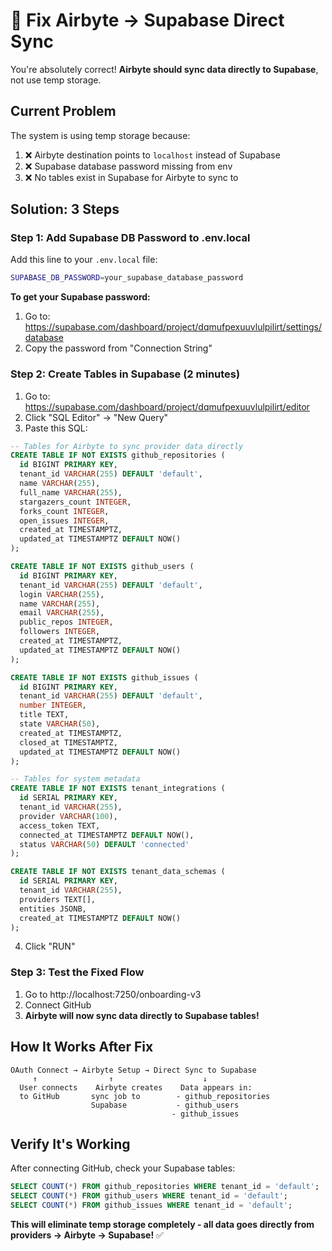 # 🔧 Fix Airbyte → Supabase Direct Sync

You're absolutely correct! **Airbyte should sync data directly to Supabase**, not use temp storage.

## Current Problem

The system is using temp storage because:
1. ❌ Airbyte destination points to `localhost` instead of Supabase
2. ❌ Supabase database password missing from env
3. ❌ No tables exist in Supabase for Airbyte to sync to

## Solution: 3 Steps

### Step 1: Add Supabase DB Password to .env.local

Add this line to your `.env.local` file:
```bash
SUPABASE_DB_PASSWORD=your_supabase_database_password
```

**To get your Supabase password:**
1. Go to: https://supabase.com/dashboard/project/dqmufpexuuvlulpilirt/settings/database
2. Copy the password from "Connection String"

### Step 2: Create Tables in Supabase (2 minutes)

1. Go to: https://supabase.com/dashboard/project/dqmufpexuuvlulpilirt/editor
2. Click "SQL Editor" → "New Query"
3. Paste this SQL:

```sql
-- Tables for Airbyte to sync provider data directly
CREATE TABLE IF NOT EXISTS github_repositories (
  id BIGINT PRIMARY KEY,
  tenant_id VARCHAR(255) DEFAULT 'default',
  name VARCHAR(255),
  full_name VARCHAR(255),
  stargazers_count INTEGER,
  forks_count INTEGER,
  open_issues INTEGER,
  created_at TIMESTAMPTZ,
  updated_at TIMESTAMPTZ DEFAULT NOW()
);

CREATE TABLE IF NOT EXISTS github_users (
  id BIGINT PRIMARY KEY,
  tenant_id VARCHAR(255) DEFAULT 'default',
  login VARCHAR(255),
  name VARCHAR(255),
  email VARCHAR(255),
  public_repos INTEGER,
  followers INTEGER,
  created_at TIMESTAMPTZ,
  updated_at TIMESTAMPTZ DEFAULT NOW()
);

CREATE TABLE IF NOT EXISTS github_issues (
  id BIGINT PRIMARY KEY,
  tenant_id VARCHAR(255) DEFAULT 'default',
  number INTEGER,
  title TEXT,
  state VARCHAR(50),
  created_at TIMESTAMPTZ,
  closed_at TIMESTAMPTZ,
  updated_at TIMESTAMPTZ DEFAULT NOW()
);

-- Tables for system metadata
CREATE TABLE IF NOT EXISTS tenant_integrations (
  id SERIAL PRIMARY KEY,
  tenant_id VARCHAR(255),
  provider VARCHAR(100),
  access_token TEXT,
  connected_at TIMESTAMPTZ DEFAULT NOW(),
  status VARCHAR(50) DEFAULT 'connected'
);

CREATE TABLE IF NOT EXISTS tenant_data_schemas (
  id SERIAL PRIMARY KEY,
  tenant_id VARCHAR(255),
  providers TEXT[],
  entities JSONB,
  created_at TIMESTAMPTZ DEFAULT NOW()
);
```

4. Click "RUN"

### Step 3: Test the Fixed Flow

1. Go to http://localhost:7250/onboarding-v3
2. Connect GitHub
3. **Airbyte will now sync data directly to Supabase tables!**

## How It Works After Fix

```
OAuth Connect → Airbyte Setup → Direct Sync to Supabase
     ↑                ↑                    ↓
  User connects    Airbyte creates    Data appears in:
  to GitHub       sync job to        - github_repositories
                  Supabase           - github_users  
                                    - github_issues
```

## Verify It's Working

After connecting GitHub, check your Supabase tables:
```sql
SELECT COUNT(*) FROM github_repositories WHERE tenant_id = 'default';
SELECT COUNT(*) FROM github_users WHERE tenant_id = 'default';
SELECT COUNT(*) FROM github_issues WHERE tenant_id = 'default';
```

**This will eliminate temp storage completely - all data goes directly from providers → Airbyte → Supabase!** ✅